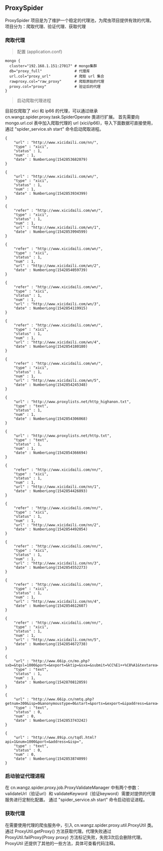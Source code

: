 ## ProxySpider

ProxySpider 项目是为了维护一个稳定的代理池，为爬虫项目提供有效的代理。
项目分为：爬取代理、验证代理、获取代理

### 爬取代理

> 配置 (application.conf)

```
mongo {
  cluster="192.168.1.151:27017" # mongo集群
  db="proxy_full"               # 代理库
  url.col="proxy_url"           # 爬取 url 集合
  rawproxy.col="raw_proxy"      # 爬取原始的代理
  proxy.col="proxy"             # 验证后的代理
}
```

> 启动爬取代理进程

目前仅爬取了 xici 和 ip66 的代理，可以通过继承 cn.wangz.spider.proxy.task.SpiderOperate 类进行扩展。
首先需要向 mongo.url.col 表中加入爬取代理的 url (xici/ip66)，导入下面数据可直接使用，通过 "spider_service.sh start" 命令启动爬取进程。

```
{
    "url" : "http://www.xicidaili.com/nn/",
    "type" : "xici",
    "status" : 1,
    "num" : 1,
    "date" : NumberLong(1542853682079)
}

{
    "url" : "http://www.xicidaili.com/wn/",
    "type" : "xici",
    "status" : 1,
    "num" : 1,
    "date" : NumberLong(1542853934399)
}

{
    "refer" : "http://www.xicidaili.com/wn/",
    "type" : "xici",
    "status" : 1,
    "num" : 1,
    "url" : "http://www.xicidaili.com/wn/1",
    "date" : NumberLong(1542853994599)
}

{
    "refer" : "http://www.xicidaili.com/wn/",
    "type" : "xici",
    "status" : 1,
    "num" : 1,
    "url" : "http://www.xicidaili.com/wn/2",
    "date" : NumberLong(1542854059739)
}

{
    "refer" : "http://www.xicidaili.com/wn/",
    "type" : "xici",
    "status" : 1,
    "num" : 1,
    "url" : "http://www.xicidaili.com/wn/3",
    "date" : NumberLong(1542854119915)
}

{
    "refer" : "http://www.xicidaili.com/wn/",
    "type" : "xici",
    "status" : 1,
    "num" : 1,
    "url" : "http://www.xicidaili.com/wn/4",
    "date" : NumberLong(1542854180180)
}

{
    "refer" : "http://www.xicidaili.com/wn/",
    "type" : "xici",
    "status" : 1,
    "num" : 1,
    "url" : "http://www.xicidaili.com/wn/5",
    "date" : NumberLong(1542854245348)
}

{
    "url" : "http://www.proxylists.net/http_highanon.txt",
    "type" : "text",
    "status" : 1,
    "num" : 1,
    "date" : NumberLong(1542854306068)
}

{
    "url" : "http://www.proxylists.net/http.txt",
    "type" : "text",
    "status" : 1,
    "num" : 1,
    "date" : NumberLong(1542854366694)
}

{
    "refer" : "http://www.xicidaili.com/nn/",
    "type" : "xici",
    "status" : 1,
    "num" : 1,
    "url" : "http://www.xicidaili.com/nn/1",
    "date" : NumberLong(1542854426893)
}

{
    "refer" : "http://www.xicidaili.com/nn/",
    "type" : "xici",
    "status" : 1,
    "num" : 1,
    "url" : "http://www.xicidaili.com/nn/2",
    "date" : NumberLong(1542854492054)
}

{
    "refer" : "http://www.xicidaili.com/nn/",
    "type" : "xici",
    "status" : 1,
    "num" : 1,
    "url" : "http://www.xicidaili.com/nn/3",
    "date" : NumberLong(1542854552273)
}

{
    "refer" : "http://www.xicidaili.com/nn/",
    "type" : "xici",
    "status" : 1,
    "num" : 1,
    "url" : "http://www.xicidaili.com/nn/4",
    "date" : NumberLong(1542854612607)
}

{
    "refer" : "http://www.xicidaili.com/nn/",
    "type" : "xici",
    "status" : 1,
    "num" : 1,
    "url" : "http://www.xicidaili.com/nn/5",
    "date" : NumberLong(1542854672738)
}

{
    "url" : "http://www.66ip.cn/mo.php?sxb=&tqsl=1000&port=&export=&ktip=&sxa=&submit=%CC%E1++%C8%A1&textarea=http%3A%2F%2Fwww.66ip.cn%2F%3Fsxb%3D%26tqsl%3D1000%26ports%255B%255D2%3D%26ktip%3D%26sxa%3D%26radio%3Dradio%26submit%3D%25CC%25E1%2B%2B%25C8%25A1",
    "type" : "text",
    "status" : 1,
    "num" : 1,
    "date" : NumberLong(1542870812059)
}

{
    "url" : "http://www.66ip.cn/nmtq.php?getnum=300&isp=0&anonymoustype=0&start=&ports=&export=&ipaddress=&area=0&proxytype=1&api=66ip",
    "type" : "text",
    "status" : 0,
    "num" : 0,
    "date" : NumberLong(1542853743242)
}

{
    "url" : "http://www.89ip.cn/tqdl.html?api=1&num=1000&port=&address=&isp=",
    "type" : "text",
    "status" : 0,
    "num" : 0,
    "date" : NumberLong(1542853874099)
}
```

### 启动验证代理进程

在 cn.wangz.spider.proxy.job.ProxyValidateManager 中有两个参数：validateUrl（验证url）和 validateKeyword（验证keyword）需要对提供的代理服务进行定制化配置。
通过 "spider_service.sh start" 命令启动验证进程。

### 获取代理

在需要使用代理的爬虫服务中，引入 cn.wangz.spider.proxy.util.ProxyUtil 类。
通过 ProxyUtil.getProxy() 方法获取代理。代理失败通过 ProxyUtil.failProxy(Proxy proxy) 方法标记失败，失败3次后会删除代理。
ProxyUtil 还提供了其他的一些方法，具体可查看代码注释。 